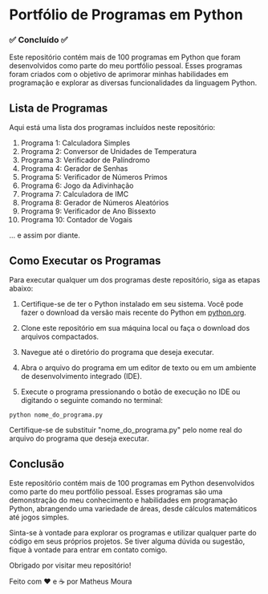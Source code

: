 # Portfólio de Programas em Python
### ✅ Concluído ✅

Este repositório contém mais de 100 programas em Python que foram desenvolvidos como parte do meu portfólio pessoal. Esses programas foram criados com o objetivo de aprimorar minhas habilidades em programação e explorar as diversas funcionalidades da linguagem Python.

## Lista de Programas

Aqui está uma lista dos programas incluídos neste repositório:

1. Programa 1: Calculadora Simples
2. Programa 2: Conversor de Unidades de Temperatura
3. Programa 3: Verificador de Palíndromo
4. Programa 4: Gerador de Senhas
5. Programa 5: Verificador de Números Primos
6. Programa 6: Jogo da Adivinhação
7. Programa 7: Calculadora de IMC
8. Programa 8: Gerador de Números Aleatórios
9. Programa 9: Verificador de Ano Bissexto
10. Programa 10: Contador de Vogais

... e assim por diante.

## Como Executar os Programas

Para executar qualquer um dos programas deste repositório, siga as etapas abaixo:

1. Certifique-se de ter o Python instalado em seu sistema. Você pode fazer o download da versão mais recente do Python em [python.org](https://www.python.org).

2. Clone este repositório em sua máquina local ou faça o download dos arquivos compactados.

3. Navegue até o diretório do programa que deseja executar.

4. Abra o arquivo do programa em um editor de texto ou em um ambiente de desenvolvimento integrado (IDE).

5. Execute o programa pressionando o botão de execução no IDE ou digitando o seguinte comando no terminal:

```shell
python nome_do_programa.py
```

Certifique-se de substituir "nome_do_programa.py" pelo nome real do arquivo do programa que deseja executar.

## Conclusão

Este repositório contém mais de 100 programas em Python desenvolvidos como parte do meu portfólio pessoal. Esses programas são uma demonstração do meu conhecimento e habilidades em programação Python, abrangendo uma variedade de áreas, desde cálculos matemáticos até jogos simples.

Sinta-se à vontade para explorar os programas e utilizar qualquer parte do código em seus próprios projetos. Se tiver alguma dúvida ou sugestão, fique à vontade para entrar em contato comigo.

Obrigado por visitar meu repositório!

Feito com ❤️ e ☕️ por Matheus Moura
